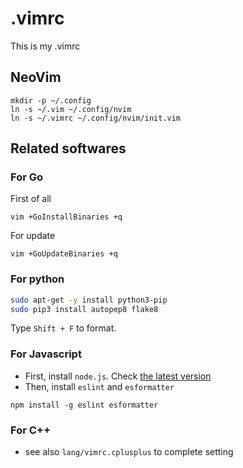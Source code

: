 # .vimrc
This is my .vimrc

## NeoVim
```
mkdir -p ~/.config
ln -s ~/.vim ~/.config/nvim
ln -s ~/.vimrc ~/.config/nvim/init.vim
```

## Related softwares

### For Go

First of all
```
vim +GoInstallBinaries +q
```

For update
```
vim +GoUpdateBinaries +q
```

### For python

```sh
sudo apt-get -y install python3-pip
sudo pip3 install autopep8 flake8
```

Type ``Shift + F`` to format.

### For Javascript
- First, install ``node.js``. Check [the latest version](https://nodejs.org/dist/latest/)
- Then, install ``eslint`` and  ``esformatter``

```
npm install -g eslint esformatter
```


### For C++

- see also ``lang/vimrc.cplusplus`` to complete setting

